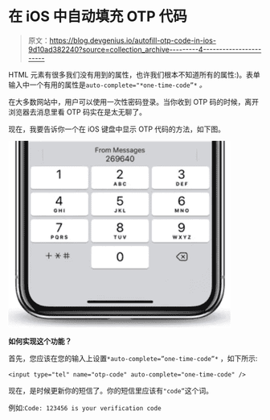 # 在 iOS 中自动填充 OTP 代码

> 原文：<https://blog.devgenius.io/autofill-otp-code-in-ios-9d10ad382240?source=collection_archive---------4----------------------->

HTML 元素有很多我们没有用到的属性，也许我们根本不知道所有的属性:)。表单输入中一个有用的属性是`auto-complete="*one-time-code”*` *。*

在大多数网站中，用户可以使用一次性密码登录。当你收到 OTP 码的时候，离开浏览器去消息里看 OTP 码实在是太无聊了。

现在，我要告诉你一个在 iOS 键盘中显示 OTP 代码的方法，如下图。

![](img/436e69030c8ddbc7bab7ce5554f2671e.png)

**如何实现这个功能？**

首先，您应该在您的输入上设置`*auto-complete=”one-time-code”*` ，如下所示:

```
<input type="tel" name="otp-code" auto-complete="one-time-code" />
```

现在，是时候更新你的短信了。你的短信里应该有`"code”`这个词。

例如:`Code: 123456 is your verification code`